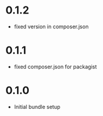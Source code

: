 # 0.1.2
- fixed version in composer.json

# 0.1.1
- fixed composer.json for packagist

# 0.1.0
- Initial bundle setup